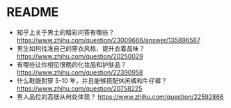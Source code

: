 # README

- 知乎上关于男士的精彩问答有哪些？https://www.zhihu.com/question/23009666/answer/135896587
- 男生如何找准自己的穿衣风格，提升衣着品味？ https://www.zhihu.com/question/20250029
- 有哪些让你相见恨晚的化妆品和护肤品？ https://www.zhihu.com/question/22390958
- 什么鞋能耐穿 5-10 年，并且能够搭配休闲裤和牛仔裤？ https://www.zhihu.com/question/20758225
- 男人品位的高低从何处体现？ https://www.zhihu.com/question/22592866